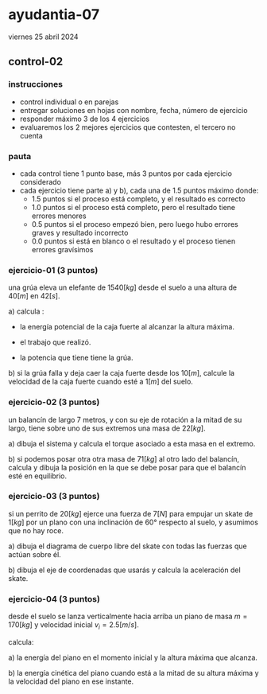 # ayudantia-07

viernes 25 abril 2024

## control-02

### instrucciones

- control individual o en parejas
- entregar soluciones en hojas con nombre, fecha, número de ejercicio
- responder máximo 3 de los 4 ejercicios
- evaluaremos los 2 mejores ejercicios que contesten, el tercero no cuenta

### pauta

- cada control tiene 1 punto base, más 3 puntos por cada ejercicio considerado
- cada ejercicio tiene parte a) y b), cada una de 1.5 puntos máximo donde:
  - 1.5 puntos si el proceso está completo, y el resultado es correcto
  - 1.0 puntos si el proceso está completo, pero el resultado tiene errores menores
  - 0.5 puntos si el proceso empezó bien, pero luego hubo errores graves y resultado incorrecto
  - 0.0 puntos si está en blanco o el resultado y el proceso tienen errores gravísimos

### ejercicio-01 (3 puntos)

una grúa eleva un elefante de $1540[kg]$ desde el suelo a una altura de $40[m]$ en $42[s]$.

a) calcula :

- la energía potencial de la caja fuerte al alcanzar la altura máxima.

- el trabajo que realizó.

- la potencia que tiene tiene la grúa.

b) si la grúa falla y deja caer la caja fuerte desde los $10[m]$, calcule la velocidad de la caja fuerte cuando esté a $1[m]$ del suelo.

### ejercicio-02 (3 puntos)

un balancín de largo 7 metros, y con su eje de rotación a la mitad de su largo, tiene sobre uno de sus extremos una masa de $22[kg]$.

a) dibuja el sistema y calcula el torque asociado a esta masa en el extremo.

b) si podemos posar otra otra masa de $71[kg]$ al otro lado del balancín, calcula y dibuja la posición en la que se debe posar para que el balancín esté en equilibrio.

### ejercicio-03 (3 puntos)

si un perrito de $20[kg]$ ejerce una fuerza de $7[N]$ para empujar un skate de $1[kg]$ por un plano con una inclinación de $60°$ respecto al suelo, y asumimos que no hay roce.

a) dibuja el diagrama de cuerpo libre del skate con todas las fuerzas que actúan sobre él.

b) dibuja el eje de coordenadas que usarás y calcula la aceleración del skate.

### ejercicio-04 (3 puntos)

desde el suelo se lanza verticalmente hacia arriba un piano de masa $m=170[kg]$ y velocidad inicial $v_i = 2.5 [m/s]$.

calcula:

a) la energía del piano en el momento inicial y la altura máxima que alcanza.

b) la energía cinética del piano cuando está a la mitad de su altura máxima y la velocidad del piano en ese instante.
